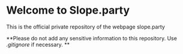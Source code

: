 # Welcome to Slope.party

This is the official private repository of the webpage slope.party

**Please do not add any sensitive information to this repository. Use _.gitignore_ if necessary. **